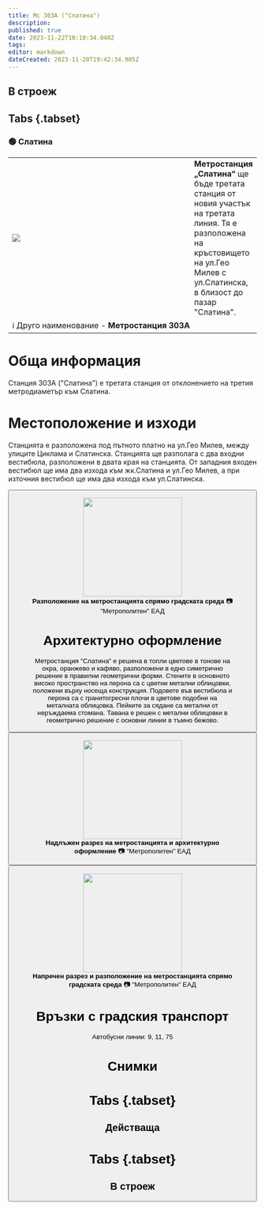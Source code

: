 ```yaml
---
title: Мс 303А ("Слатина")
description: 
published: true
date: 2023-11-22T10:10:34.040Z
tags: 
editor: markdown
dateCreated: 2023-11-20T19:42:34.905Z
---
```


## В строеж
## Tabs {.tabset}
### 🟢 Слатина
<table style="width:100%">
  <tr>
    <td style="width:400px"><img src="https://drive.google.com/uc?id=1TqGY0sD1Zzi-Jv5K_vK1Ao6qKUc-iogE"></td>
    <td><b>Метростанция „Слатина“</b> ще бъде третата станция от новия участък на третата линия. Тя е разположена на кръстовището на ул.Гео Милев с ул.Слатинска, в близост до пазар "Слатина".
      <br></td>
  </tr>
  <td colspan=2 >ℹ️ Друго наименование - <b>Метростанция 303А</b></td>
</table>


# Обща информация

Станция 303А ("Слатина") е третата станция от отклонението на третия метродиаметър към Слатина.

# Местоположение и изходи

 Станцията е разположена под пътното платно на ул.Гео Милев, между улиците
Циклама и Слатинска. Станцията ще разполага с два входни вестибюла, разположени в двата края на станцията. От западния входен вестибюл ще има два изхода към жк.Слатина и ул.Гео Милев, а при източния вестибюл ще има два изхода към ул.Слатинска.

<div class="dropdown"><button class="imgbtn"><figure><img src="https://drive.google.com/uc?id=1TqGY0sD1Zzi-Jv5K_vK1Ao6qKUc-iogE" height="200px"><figcaption><b>Разположение на метростанцията спрямо градската среда</b> 📷 "Метрополитен" ЕАД

# Архитектурно оформление
 
 Метростанция "Слатина" е решена в топли цветове в тонове на
охра, оранжево и кафяво, разположени в едно симетрично решение в правилни
геометрични форми. Стените в основното високо пространство на перона са с цветни
метални облицовки, положени върху носеща конструкция. Подовете във вестибюла и
перона са с гранитогресни плочи в цветове подобни на металната облицовка. Пейките за
сядане са метални от неръждаема стомана. Тавана е решен с метални облицовки в
геометрично решение с основни линии в тъмно бежово. 
  
  <div class="dropdown"><button class="imgbtn"><figure><img src="https://drive.google.com/uc?id=1rL6TC3Y8TP-8IpyK4nYthZZGynRAOew6" height="200px"><figcaption><b>Надлъжен разрез на метростанцията и архитектурно оформление</b> 📷 "Метрополитен" ЕАД
    <br>
    <div class="dropdown"><button class="imgbtn"><figure><img src="https://drive.google.com/uc?id=1l2gL4EDJmz2BBYEoST8eZ9wIhkyGayX7" height="200px"><figcaption><b>Напречен разрез и разположение на метростанцията спрямо градската среда</b> 📷 "Метрополитен" ЕАД

# Връзки с градския транспорт
Автобусни линии: 9, 11, 75

# Снимки
  
# Tabs {.tabset}
## Действаща

  
# Tabs {.tabset}
## В строеж